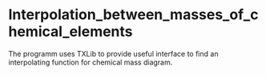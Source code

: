 # Interpolation_between_masses_of_chemical_elements

The programm uses TXLib to provide useful interface to find an interpolating function for chemical mass diagram.
